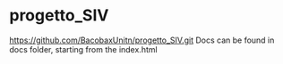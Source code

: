 # progetto_SIV
https://github.com/BacobaxUnitn/progetto_SIV.git
Docs can be found in docs folder, starting from the index.html
